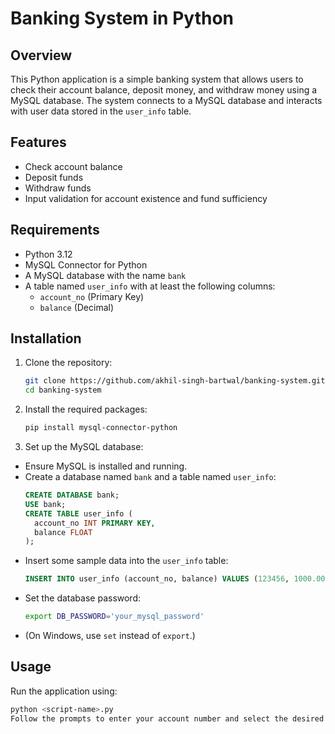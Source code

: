 # Banking System in Python

## Overview
This Python application is a simple banking system that allows users to check their account balance, deposit money, and withdraw money using a MySQL database. The system connects to a MySQL database and interacts with user data stored in the `user_info` table.

## Features
- Check account balance
- Deposit funds
- Withdraw funds
- Input validation for account existence and fund sufficiency

## Requirements
- Python 3.12
- MySQL Connector for Python
- A MySQL database with the name `bank`
- A table named `user_info` with at least the following columns:
  - `account_no` (Primary Key)
  - `balance` (Decimal)

## Installation
1. Clone the repository:
   ```bash
   git clone https://github.com/akhil-singh-bartwal/banking-system.git
   cd banking-system
2. Install the required packages:
   ```bash
   pip install mysql-connector-python
3. Set up the MySQL database:
- Ensure MySQL is installed and running.
- Create a database named `bank` and a table named `user_info`:
  ```sql
  CREATE DATABASE bank;
  USE bank;
  CREATE TABLE user_info (
    account_no INT PRIMARY KEY,
    balance FLOAT
  );
- Insert some sample data into the `user_info` table:
  ```sql
  INSERT INTO user_info (account_no, balance) VALUES (123456, 1000.00);
- Set the database password:
  ```bash
  export DB_PASSWORD='your_mysql_password'
- (On Windows, use `set` instead of `export`.)

## Usage
Run the application using:
  ```bash
  python <script-name>.py
Follow the prompts to enter your account number and select the desired banking operation.
